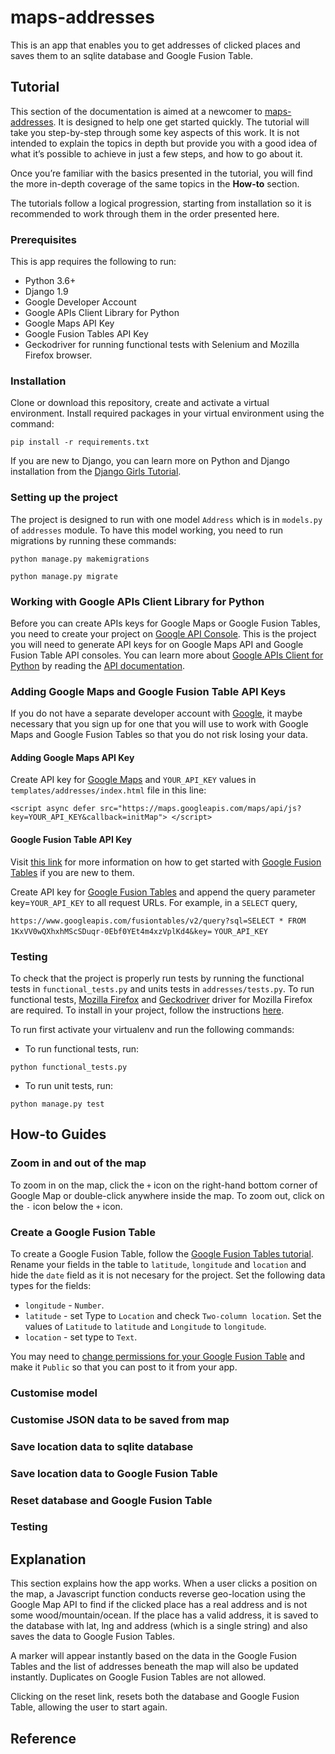 # maps-addresses
This is an app that enables you to get addresses of clicked places and saves
them to an sqlite database and Google Fusion Table.

## Tutorial
This section of the documentation is aimed at a newcomer to [maps-addresses](https://github.com/amakarudze/sherpany-task).
It is designed to help one get started quickly. The tutorial will take you step-by-step through some key aspects of
this work. It is not intended to explain the topics in depth but provide you with a good idea of what it’s possible
to achieve in just a few steps, and how to go about it.

Once you’re familiar with the basics presented in the tutorial, you will find the more in-depth coverage of the
same topics in the **How-to** section.

The tutorials follow a logical progression, starting from installation so it is recommended to work through them in
the order presented here.

### Prerequisites
This is app requires the following to run:
 - Python 3.6+
 - Django 1.9
 - Google Developer Account
 - Google APIs Client Library for Python
 - Google Maps API Key
 - Google Fusion Tables API Key
 - Geckodriver for running functional tests with Selenium and Mozilla Firefox browser.

### Installation
Clone or download this repository, create and activate a virtual environment. Install required packages
in your virtual environment using the command:

 `pip install -r requirements.txt`

If you are new to Django, you can learn  more on Python and Django installation from the
  [Django Girls Tutorial](https://tutorial.djangogirls.org/en/installation/).

### Setting up the project
The project is designed to run with one model `Address` which is in `models.py` of `addresses` module. To have this
 model working, you need to run migrations by running these commands:

 `python manage.py makemigrations`

 `python manage.py migrate`

### Working with Google APIs Client Library for Python
Before you can create APIs keys for Google Maps or Google Fusion Tables, you need to create your project on [Google
 API Console](https://console.developers.google.com/). This is the project you will need to generate API keys for on
 Google Maps API and Google Fusion Table API consoles. You can learn more about
 [Google APIs Client for Python](https://developers.google.com/api-client-library/python/start/get_started) by
 reading the [API documentation](https://developers.google.com/api-client-library/python/start/get_started).

### Adding Google Maps and Google Fusion Table API Keys
If you do not have a separate developer account with [Google](https://mail.google.com), it maybe necessary that
you sign up for one that you will use to work with Google Maps and Google Fusion Tables so that you do not risk
losing your data.

#### Adding Google Maps API Key
Create API key for [Google Maps](https://developers.google.com/maps/documentation/javascript/get-api-key) and
`YOUR_API_KEY` values in `templates/addresses/index.html` file in this line:

`<script async defer
    src="https://maps.googleapis.com/maps/api/js?key=YOUR_API_KEY&callback=initMap">
    </script>`

#### Google Fusion Table API Key
Visit [this link](https://support.google.com/fusiontables/answer/184641?hl=en) for more information on how to get started with
[Google Fusion Tables](https://support.google.com/fusiontables/answer/184641?hl=en) if you are new to them.

Create API key for [Google Fusion Tables](https://developers.google.com/fusiontables/docs/v1/using#APIKey) and
append the query parameter key=`YOUR_API_KEY` to all request URLs. For example, in a `SELECT` query,

`https://www.googleapis.com/fusiontables/v2/query?sql=SELECT * FROM
     1KxVV0wQXhxhMScSDuqr-0Ebf0YEt4m4xzVplKd4&key=`
     `YOUR_API_KEY`


### Testing
To check that the project is properly run tests by running the functional tests in `functional_tests.py` and units tests
in `addresses/tests.py`. To run functional tests, [Mozilla Firefox](https://www.mozilla.org/firefox/) and
[Geckodriver](https://github.com/mozilla/geckodriver/releases) driver for Mozilla Firefox are required.
To install in your project, follow the instructions
[here](https://www.obeythetestinggoat.com/book/pre-requisite-installations.html#_installing_django_and_selenium).

To run first activate your virtualenv and run the following commands:

- To run functional tests, run:

`python functional_tests.py`

- To run unit tests, run:

`python manage.py test`


## How-to Guides
### Zoom in and out of the map
To zoom in on the map, click the `+` icon on the right-hand  bottom corner of Google Map or double-click anywhere
inside the map. To zoom out, click on the `-` icon below the `+` icon.

### Create a Google Fusion Table
To create a Google Fusion Table, follow the [Google Fusion Tables tutorial](https://support.google.com/fusiontables/answer/184641?hl=en). Rename your fields in the table to `latitude`,
 `longitude` and `location` and hide the `date` field as it is not necesary for the project. Set the following
 data types for the fields:
 - `longitude` - `Number`.
 - `latitude` -  set Type to `Location` and check `Two-column location`. Set the values of `Latitude` to `latitude`
 and `Longitude` to `longitude`.
 - `location` - set type to `Text`.

 You may need to [change permissions for your Google Fusion Table](https://developers.google.com/fusiontables/docs/v2/using#authTbl)
  and make it `Public` so that you can post to it from your app.

### Customise model

### Customise JSON data to be saved from map

### Save location data to sqlite database

### Save location data to Google Fusion Table

### Reset database and Google Fusion Table

### Testing

## Explanation
This section explains how the app works. When a user clicks a position on the map, a Javascript function conducts
reverse geo-location using the Google Map API to find if the clicked place has a real address and is not some
wood/mountain/ocean. If the place has a valid address, it is saved to the database with lat, lng and address
(which is a single string) and also saves the data to Google Fusion Tables.

A marker will appear instantly based on the data in the Google Fusion Tables and the list of addresses beneath the
map will also be updated instantly. Duplicates on Google Fusion Tables are not allowed.

Clicking on the reset link, resets both the database and Google Fusion Table, allowing the user to start again.

## Reference

